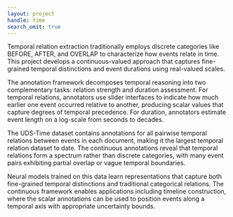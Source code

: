```yaml
---
layout: project
handle: time
search_omit: true
---
```


Temporal relation extraction traditionally employs discrete categories like BEFORE, AFTER, and OVERLAP to characterize how events relate in time. This project develops a continuous-valued approach that captures fine-grained temporal distinctions and event durations using real-valued scales.

The annotation framework decomposes temporal reasoning into two complementary tasks: relation strength and duration assessment. For temporal relations, annotators use slider interfaces to indicate how much earlier one event occurred relative to another, producing scalar values that capture degrees of temporal precedence. For duration, annotators estimate event length on a log-scale from seconds to decades.

The UDS-Time dataset contains annotations for all pairwise temporal relations between events in each document, making it the largest temporal relation dataset to date. The continuous annotations reveal that temporal relations form a spectrum rather than discrete categories, with many event pairs exhibiting partial overlap or vague temporal boundaries.

Neural models trained on this data learn representations that capture both fine-grained temporal distinctions and traditional categorical relations. The continuous framework enables applications including timeline construction, where the scalar annotations can be used to position events along a temporal axis with appropriate uncertainty bounds.